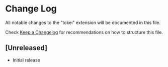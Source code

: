 # Change Log

All notable changes to the "tokei" extension will be documented in this file.

Check [Keep a Changelog](http://keepachangelog.com/) for recommendations on how to structure this file.

## [Unreleased]

- Initial release